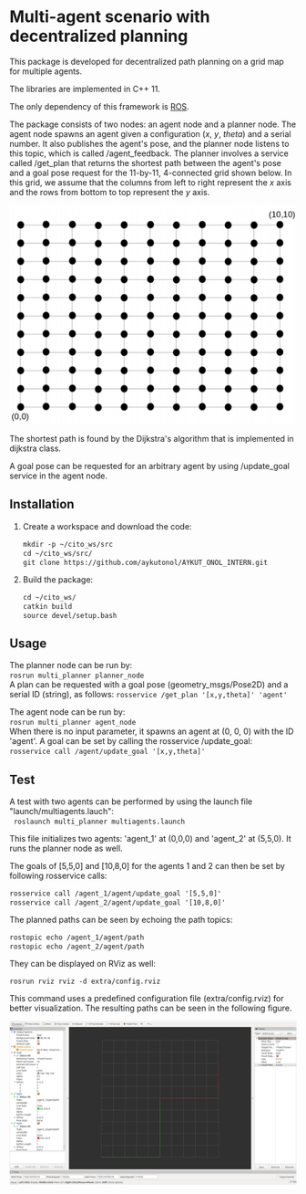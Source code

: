 # Multi-agent scenario with decentralized planning
This package is developed for decentralized path planning on a grid map for multiple agents.

The libraries are implemented in C++ 11.

The only dependency of this framework is [ROS](http://www.ros.org/install/).

The package consists of two nodes: an agent node and a planner node. The agent node spawns an agent given a configuration
(_x_, _y_, _theta_) and a serial number. It also publishes the agent's pose, and the planner node listens to this topic, which 
is called /agent_feedback. The planner involves a service called /get_plan that returns the shortest path between the
agent's pose and a goal pose request for the 11-by-11, 4-connected grid shown below. In this grid, we assume that the 
columns from left to right represent the _x_ axis and the rows from bottom to top represent the _y_ axis. 

![](https://github.com/aykutonol/AYKUT_ONOL_INTERN/blob/master/extra/grid.png)

The shortest path is found by the Dijkstra's algorithm that is implemented in dijkstra class.

A goal pose can be requested for an arbitrary agent by using /update_goal service in the agent node.

## Installation
1. Create a workspace and download the code:  
    ```
    mkdir -p ~/cito_ws/src
    cd ~/cito_ws/src/
    git clone https://github.com/aykutonol/AYKUT_ONOL_INTERN.git
    ```  
2. Build the package:
    ```
    cd ~/cito_ws/
    catkin build
    source devel/setup.bash
    ```

## Usage
The planner node can be run by:  
`rosrun multi_planner planner_node`  
A plan can be requested with a goal pose (geometry_msgs/Pose2D) and a serial ID (string), as follows:
`rosservice /get_plan '[x,y,theta]' 'agent'`

The agent node can be run by:  
`rosrun multi_planner agent_node`  
When there is no input parameter, it spawns an agent at (0, 0, 0) with the ID 'agent'. A goal can be set by calling the
rosservice /update_goal:  
`rosservice call /agent/update_goal '[x,y,theta]'`

## Test
A test with two agents can be performed by using the launch file "launch/multiagents.lauch":  
` roslaunch multi_planner multiagents.launch`

This file initializes two agents: 'agent_1' at (0,0,0) and 'agent_2' at (5,5,0). It runs the planner node as well.

The goals of [5,5,0] and [10,8,0] for the agents 1 and 2 can then be set by following rosservice calls:  
```
rosservice call /agent_1/agent/update_goal '[5,5,0]'
rosservice call /agent_2/agent/update_goal '[10,8,0]'
```

The planned paths can be seen by echoing the path topics:
```
rostopic echo /agent_1/agent/path
rostopic echo /agent_2/agent/path
```

They can be displayed on RViz as well:
```
rosrun rviz rviz -d extra/config.rviz
```
This command uses a predefined configuration file (extra/config.rviz) for better visualization. The resulting paths
can be seen in the following figure.

![](https://github.com/aykutonol/AYKUT_ONOL_INTERN/blob/master/extra/rviz_ss.png)
